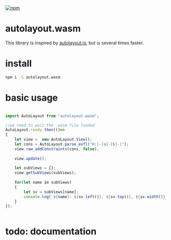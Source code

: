 [![npm](https://img.shields.io/npm/v/autolayout.wasm.svg?style=flat-square)](https://www.npmjs.com/package/autolayout.wasm)

# autolayout.wasm
This library is inspired by [autolayout.js](https://github.com/IjzerenHein/autolayout.js), but is several times faster.

# install
```bash 
npm i -S autolayout.wasm
```

# basic usage
```typescript

import AutoLayout from "autolayout.wasm";

//we need to wait the .wasm file loaded
AutoLayout.ready.then(()=>
{
    let view =  new AutoLayout.View();
    let cons = AutoLayout.parse_evfl("H:|-[a]-[b]-|");
    view.raw_addConstraints(cons, false);
    
    view.update();
    
    let subViews = {};
    view.getSubViews(subViews);
    
    for(let name in subViews)
    {
        let sv = subViews[name];
        console.log(`${name}: ${sv.left()}, ${sv.top()}, ${sv.width()}, ${sv.height()}`);
    }
});
	
```

# todo: documentation